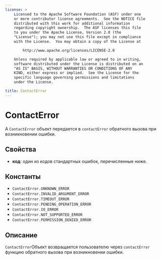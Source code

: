 ```yaml
---
license: >
    Licensed to the Apache Software Foundation (ASF) under one
    or more contributor license agreements.  See the NOTICE file
    distributed with this work for additional information
    regarding copyright ownership.  The ASF licenses this file
    to you under the Apache License, Version 2.0 (the
    "License"); you may not use this file except in compliance
    with the License.  You may obtain a copy of the License at

        http://www.apache.org/licenses/LICENSE-2.0

    Unless required by applicable law or agreed to in writing,
    software distributed under the License is distributed on an
    "AS IS" BASIS, WITHOUT WARRANTIES OR CONDITIONS OF ANY
    KIND, either express or implied.  See the License for the
    specific language governing permissions and limitations
    under the License.

title: ContactError
---
```


# ContactError

A `ContactError` объект передается в `contactError` обратного вызова при возникновении ошибки.

## Свойства

*   **код**: один из кодов стандартных ошибок, перечисленные ниже.

## Константы

*   `ContactError.UNKNOWN_ERROR`
*   `ContactError.INVALID_ARGUMENT_ERROR`
*   `ContactError.TIMEOUT_ERROR`
*   `ContactError.PENDING_OPERATION_ERROR`
*   `ContactError.IO_ERROR`
*   `ContactError.NOT_SUPPORTED_ERROR`
*   `ContactError.PERMISSION_DENIED_ERROR`

## Описание

`ContactError`Объект возвращается пользователю через `contactError` функцию обратного вызова при возникновении ошибки.